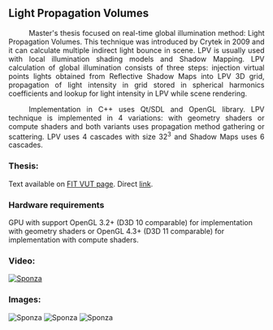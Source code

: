 ## Light Propagation Volumes
<p style="text-align: justify; text-indent: 40px;">Master's thesis focused on real-time global illumination method: Light Propagation Volumes. This technique was introduced by Crytek in 2009 and it can calculate multiple indirect light bounce in scene. LPV is usually used with local illumination shading models and Shadow Mapping. LPV calculation of global illumination consists of three steps: injection virtual points lights obtained from Reflective Shadow Maps into LPV 3D grid, propagation of light intensity in grid stored in spherical harmonics coefficients and lookup for light intensity in LPV while scene rendering.</p>
<p style="text-align: justify; text-indent: 40px;">Implementation in C++ uses Qt/SDL and OpenGL library. LPV technique is implemented in 4 variations: with geometry shaders or compute shaders and both variants uses propagation method gathering or scattering. LPV uses 4 cascades with size 32<sup>3</sup> and Shadow Maps uses 6 cascades.</p>

### Thesis:
<p>Text available on <a href="http://www.fit.vutbr.cz/study/DP/DP.php.en?id=18581" target="_blank">FIT VUT page</a>. Direct <a href="http://www.fit.vutbr.cz/study/DP/DP.php?id=18581&file=t" target="_blank">link</a>.</p>

### Hardware requirements
<p>GPU with support OpenGL 3.2+ (D3D 10 comparable) for implementation with geometry shaders or OpenGL 4.3+ (D3D 11 comparable) for implementation with compute shaders.</p>

### Video:
<p><a href="https://www.youtube.com/watch?v=dE6r0-MfyRI" target="_blank"><img src="http://s32.postimg.org/68vkbgyf9/lpv_git04.jpg" alt="Sponza"></a></p>

### Images:
<img src="http://s32.postimg.org/nc56xyssl/lpv_git00.jpg" alt="Sponza">
<img src="http://s32.postimg.org/9np6wbww5/lpv_git01.jpg" alt="Sponza">
<img src="http://s32.postimg.org/4p69vjih1/lpv_git02.jpg" alt="Sponza">

<!--<img src="http://s30.postimg.org/thk683amp/teaser00.jpg" alt="Sponza">
<img src="http://s30.postimg.org/401rohswh/teaser01.jpg" alt="Sponza">
<img src="http://s30.postimg.org/4quhu9v9t/teaser02.jpg" alt="Sponza">-->
